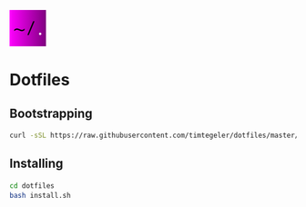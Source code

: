 ![Logo](https://raw.githubusercontent.com/fetchandadd/dotfiles-mac/master/logo-64.png)

# Dotfiles

## Bootstrapping
```sh
curl -sSL https://raw.githubusercontent.com/timtegeler/dotfiles/master/bootstrap.sh | sh
```

## Installing
```sh
cd dotfiles
bash install.sh
```
